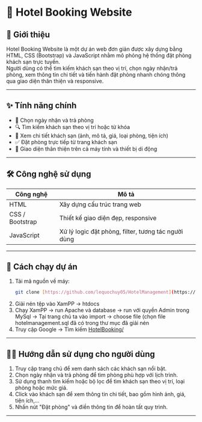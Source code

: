 # 🏨 Hotel Booking Website

## 📌 Giới thiệu

Hotel Booking Website là một dự án web đơn giản được xây dựng bằng HTML, CSS (Bootstrap) và JavaScript nhằm mô phỏng hệ thống đặt phòng khách sạn trực tuyến.  
Người dùng có thể tìm kiếm khách sạn theo vị trí, chọn ngày nhận/trả phòng, xem thông tin chi tiết và tiến hành đặt phòng nhanh chóng thông qua giao diện thân thiện và responsive.

---

## ✨ Tính năng chính

- 📅 Chọn ngày nhận và trả phòng
- 🔍 Tìm kiếm khách sạn theo vị trí hoặc từ khóa
- 🏨 Xem chi tiết khách sạn (ảnh, mô tả, giá, loại phòng, tiện ích)
- ✅ Đặt phòng trực tiếp từ trang khách sạn
- 📱 Giao diện thân thiện trên cả máy tính và thiết bị di động

---

## 🛠️ Công nghệ sử dụng

| Công nghệ        | Mô tả                                               |
|------------------|-----------------------------------------------------|
| HTML             | Xây dựng cấu trúc trang web                         |
| CSS / Bootstrap  | Thiết kế giao diện đẹp, responsive                  |
| JavaScript       | Xử lý logic đặt phòng, filter, tương tác người dùng |

---

## 🚀 Cách chạy dự án
  
1. Tải mã nguồn về máy:
   ```bash
   git clone [https://github.com/lequochuy05/HotelManagement](https://github.com/lequochuy05/HotelManagement.git)
2. Giải nén tệp vào XamPP -> htdocs
3. Chạy XamPP -> run Apache và database -> run với quyền Admin trong MySql -> Tại trang chủ ta vào import -> choose file (chọn file hotelmanagement.sql đã có trong thư mục đã giải nén
4. Truy cập Google -> Tìm kiếm [HotelBooking/](http://localhost/HotelManagement/)

---

## 🧑‍💼 Hướng dẫn sử dụng cho người dùng

1. Truy cập trang chủ để xem danh sách các khách sạn nổi bật.
2. Chọn ngày nhận và trả phòng để tìm phòng phù hợp với lịch trình.
3. Sử dụng thanh tìm kiếm hoặc bộ lọc để tìm khách sạn theo vị trí, loại phòng hoặc mức giá.
4. Click vào khách sạn để xem thông tin chi tiết, bao gồm hình ảnh, giá, tiện ích,...
5. Nhấn nút "Đặt phòng" và điền thông tin để hoàn tất quy trình.

---


